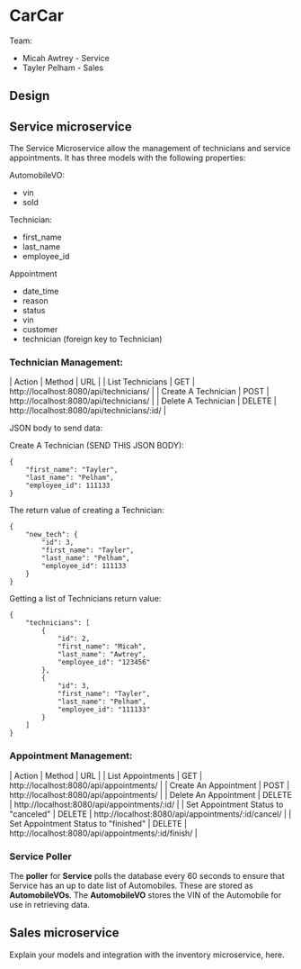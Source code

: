 # CarCar

Team:

* Micah Awtrey - Service
* Tayler Pelham - Sales

## Design

## Service microservice

The Service Microservice allow the management of technicians and service appointments. It has three models with the following properties:

AutomobileVO:
- vin
- sold

Technician:
- first_name
- last_name
- employee_id

Appointment
- date_time
- reason
- status
- vin
- customer
- technician (foreign key to Technician)

### Technician Management:

| Action | Method | URL |
| List Technicians | GET | http://localhost:8080/api/technicians/ |
| Create A Technician | POST | http://localhost:8080/api/technicians/ |
| Delete A Technician | DELETE | http://localhost:8080/api/technicians/:id/ |

JSON body to send data:

Create A Technician (SEND THIS JSON BODY):
```
{
	"first_name": "Tayler",
	"last_name": "Pelham",
	"employee_id": 111133
}
```
The return value of creating a Technician:
```
{
	"new_tech": {
		"id": 3,
		"first_name": "Tayler",
		"last_name": "Pelham",
		"employee_id": 111133
	}
}
```
Getting a list of Technicians return value:
```
{
	"technicians": [
		{
			"id": 2,
			"first_name": "Micah",
			"last_name": "Awtrey",
			"employee_id": "123456"
		},
		{
			"id": 3,
			"first_name": "Tayler",
			"last_name": "Pelham",
			"employee_id": "111133"
		}
	]
}
```


### Appointment Management:

| Action | Method | URL |
| List Appointments | GET | http://localhost:8080/api/appointments/ |
| Create An Appointment | POST | http://localhost:8080/api/appointments/ |
| Delete An Appointment | DELETE | http://localhost:8080/api/appointments/:id/ |
| Set Appointment Status to "canceled" | DELETE | http://localhost:8080/api/appointments/:id/cancel/ |
| Set Appointment Status to "finished" | DELETE | http://localhost:8080/api/appointments/:id/finish/ |

### Service Poller

The **poller** for **Service** polls the database every 60 seconds to ensure that Service has an up to date list of Automobiles. These are stored as **AutomobileVOs**. The **AutomobileVO** stores the VIN of the Automobile for use in retrieving data.


## Sales microservice

Explain your models and integration with the inventory
microservice, here.
